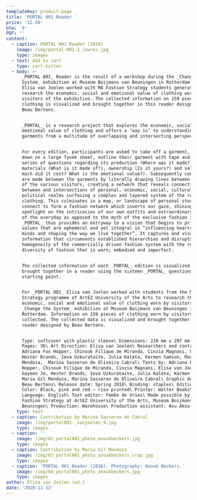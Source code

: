 ```yaml
---
templateKey: product-page
title: 'PORTAL 001 Reader '
price: '12.50'
btw: '9'
PDF: ''
content:
  - caption: PORTAL 001 Reader (2018)
    image: /img/portal-001-2_lowres.jpg
    type: images
  - text: Add to cart
    type: cart-button
  - body: >-
      _PORTAL 001_ Reader is the result of a workshop during the _Change the
      System_ exhibition at Museum Boijmans van Beuningen in Rotterdam in which
      Elisa van Joolen worked with MA Fashion Strategy students generation 27 to
      research the economic, social and emotional value of clothing worn by
      visitors of the exhibition. The collected information on 159 pieces of
      clothing is visualized and brought together in this reader designed by
      Beau Bertens.


      _PORTAL_ is a research project that explores the economic, social and
      emotional value of clothing and offers a ‘way in’ to understanding
      garments from a multitude of overlapping and intersecting perspectives.


      For every edition, participants are asked to take off a garment, lay it
      down on a large Tyvek sheet, outline their garment with tape and answer a
      series of questions regarding its production (Where was it made?),
      materials (What is it made of?), ownership (Is it yours?) and value (How
      much did it cost? What is the emotional value?). Subsequently connections
      are made between the garments by literally drawing lines between the items
      of the various visitors, creating a network that reveals connections
      between and intersections of personal, economic, social, cultural and
      political realms surfacing a complex and layered system of the reality of
      clothing. This culminates in a map, or landscape of personal stories that
      connect to form a fashion network which inverts our gaze, shining a
      spotlight on the intricacies of our own outfits and extraordinary aspects
      of the everyday as opposed to the myth of the exclusive fashion image.
      _PORTAL_ thus provides an entryway to a vision that begins to prioritise
      values that are ephemeral and yet integral in “influencing hearts and
      minds and shaping the way we live together”. It captures and visualises
      information that circumvents established hierarchies and disrupts the
      homogeneity of the commercially driven fashion system with the refreshing
      diversity of fashion that is worn; embodied and imperfect.


      The collected information of each _PORTAL_ edition is visualized and
      brought together in a reader using the sixteen _PORTAL_ questions as their
      starting point.


      For _PORTAL 001_ Elisa van Joolen worked with students from the MA Fashion
      Strategy programme of ArtEZ University of the Arts to research the
      economic, social and emotional value of clothing worn by visitors of the
      _Change the System_ exhibition at Museum Boijmans van Beuningen in
      Rotterdam. Information on 159 pieces of clothing worn by visitors was
      collected. The collected data is visualized and brought together in a
      reader designed by Beau Bertens.


      Type: softcover with plastic sleeve\ Dimensions: 210 mm x 297 mm portrait\
      Pages: 36\ Art Direction: Elisa van Joolen\ Researchers and contributors:
      Adriana Fox Hopper, Chinouk Filique de Miranda, Cinzia Magnani, Gayeon Je,
      Hester Brands, Ieva Uzkurataite, Julia Kaleta, Karmen Samson, Maria Gil
      Mendoza,  Marina Sasseron de Oliveira Cabral\ Texts by: Adriana Fox
      Hopper, Chinouk Filique de Miranda, Cinzia Magnani, Elisa van Joolen,
      Gayeon Je, Hester Brands, Ieva Uzkurataite, Julia Kaleta, Karmen Samson,
      Maria Gil Mendoza, Marina Sasseron de Oliveira Cabral\ Graphic design:
      Beau Bertens\ Release date: Spring 2018\ Binding: staples\ Edition: 300\
      Color: Black, pink and red – riso printed\ Printer: Walter Books\
      Language: English\ Text editor: Femke de Vries\ Made possible by: MA
      Fashion Strategy at ArtEZ University of the Arts, Museum Boijmans van
      Beuningen\ Production: Warehouse\ Production assistant: Asu Aksu
    type: text
  - caption: Contribution by Marina Sasseron de Cabral
    image: /img/portal001-_vanjoolen_9.jpg
    type: images
  - caption: ''
    image: /img/02_portal001_photo_anoukbeckers.jpg
    type: images
  - caption: Contribution by Maria Gil Mendoza
    image: /img/03_portal001_photo_anoukbeckers_crop.jpg
    type: images
  - caption: 'PORTAL 001 Reader (2018). Photography: Anouk Beckers.'
    image: /img/04_portal001_photo_anoukbeckers.jpg
    type: images
author: Elisa van Joolen (ed.)
date: '2020-11-12'
---
```


